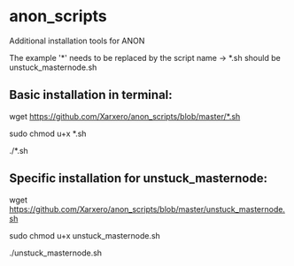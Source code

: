 # anon_scripts
Additional installation tools for ANON


The example '*' needs to be replaced by the script name -> *.sh should be unstuck_masternode.sh

Basic installation in terminal:
-------------------------------
wget https://github.com/Xarxero/anon_scripts/blob/master/*.sh

sudo chmod u+x *.sh

./*.sh



Specific installation for unstuck_masternode:
---------------------------------------------
wget https://github.com/Xarxero/anon_scripts/blob/master/unstuck_masternode.sh

sudo chmod u+x unstuck_masternode.sh

./unstuck_masternode.sh
